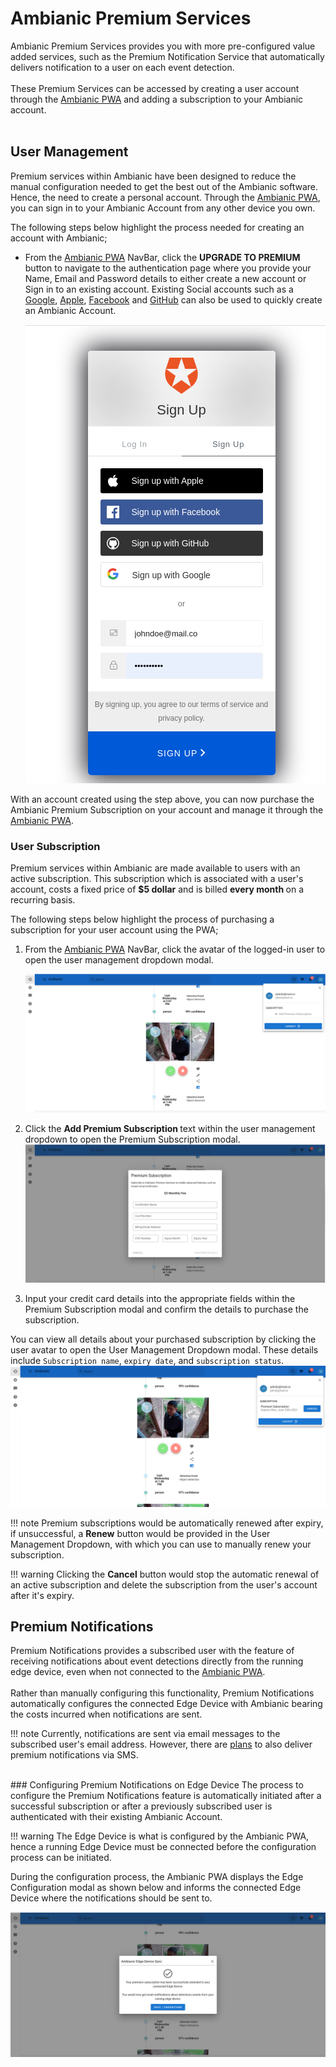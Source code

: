 # Ambianic Premium Services

Ambianic Premium Services provides you with more pre-configured value added services, such as the Premium Notification Service that automatically delivers notification to a user on each event detection. <br /> <br />
These Premium Services can be accessed by creating a user account through the [Ambianic PWA](https://github.com/ambianic/ambianic-ui) and adding a subscription to your Ambianic account.
<br />
<br />

## User Management
Premium services within Ambianic have been designed to reduce the manual configuration needed to get the best out of the Ambianic software. 
Hence, the need to create a personal account. Through the [Ambianic PWA](https://github.com/ambianic/ambianic-ui), you can sign in to your Ambianic Account from any other device you own.

The following steps below highlight the process needed for creating an account with Ambianic;

- From the [Ambianic PWA](https://github.com/ambianic/ambianic-ui) NavBar, click the <b>UPGRADE TO PREMIUM</b> button to navigate to the authentication page where you provide your Name, Email and Password details to either create a new account or Sign in to an existing account. Existing Social accounts such as a [Google](https://www.google.com/), [Apple](https://www.apple.com/ng/), [Facebook](https://www.facebook.com/) and [GitHub](https://github.com/) can also be used to quickly create an Ambianic Account. 
                                                                                                                    
    ![Authentication page](../assets/images/signup-screen.png)

With an account created using the step above, you can now purchase the Ambianic Premium Subscription on your account and manage it through the [Ambianic PWA](https://github.com/ambianic/ambianic-ui).
                        
### User Subscription

Premium services within Ambianic are made available to users with an active subscription.
This subscription which is associated with a user's account, costs a fixed price of <b> $5 dollar</b> and is billed <b> every month </b> on a recurring basis. 

The following steps below highlight the process of purchasing a subscription for your user account using the PWA;

1. From the [Ambianic PWA](https://github.com/ambianic/ambianic-ui) NavBar, click the avatar of the logged-in user to open the user management dropdown modal.

    ![User Management Menu](../assets/images/user-management-menu.png)
   
2. Click the <b>Add Premium Subscription </b> text within the user management dropdown to open the Premium Subscription modal. 
    ![Premium Subscription Menu](../assets/images/premium-subscription-menu.png)                      

3. Input your credit card details into the appropriate fields within the Premium Subscription modal and confirm the details to purchase the subscription.
                 
You can view all details about your purchased subscription by clicking the user avatar to open the User Management Dropdown modal. 
These details include `Subscription name`, `expiry date`, and `subscription status`.
 ![User Management Bar With Subscription](../assets/images/subscription-bar.png) 

!!! note
    Premium subscriptions would be automatically renewed after expiry, if unsuccessful,
    a <b>Renew</b> button would be provided in the User Management Dropdown, with which you can use to manually renew your subscription.

!!! warning
    Clicking the <b>Cancel</b> button would stop the automatic renewal of an active subscription and delete the subscription from the user's account after it's expiry.     
                                                                                                                                                     
## Premium Notifications

Premium Notifications provides a subscribed user with the feature of receiving notifications about event detections directly from the running edge device, even when not connected to the [Ambianic PWA](https://github.com/ambianic/ambianic-ui).
<br />
<br />
Rather than manually configuring this functionality, Premium Notifications automatically configures the connected Edge Device with Ambianic bearing the costs incurred when notifications are sent.   

!!! note
    Currently, notifications are sent via email messages to the subscribed user's email address. 
    However, there are [plans](https://github.com/ambianic/ambianic-subscriptions/issues/15) to also deliver premium notifications via SMS.

<br />
### Configuring Premium Notifications on Edge Device
The process to configure the Premium Notifications feature is automatically initiated after a successful subscription or after a previously subscribed user is authenticated with their existing Ambianic Account.

!!! warning
    The Edge Device is what is configured by the Ambianic PWA, hence a running Edge Device must be connected before the configuration process can be initiated. 

During the configuration process, the Ambianic PWA displays the Edge Configuration modal as shown below and informs the connected Edge Device where the notifications should be sent to.

![Edge Device Sync](../assets/images/ambianic-edge-sync.png)  
